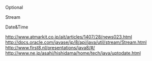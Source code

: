 
Optional

Stream

Date&Time



http://www.atmarkit.co.jp/ait/articles/1407/28/news023.html
http://docs.oracle.com/javase/jp/8/api/java/util/stream/Stream.html
http://www.first8.nl/presentations/java8/#/
http://www.ne.jp/asahi/hishidama/home/tech/java/uptodate.html
